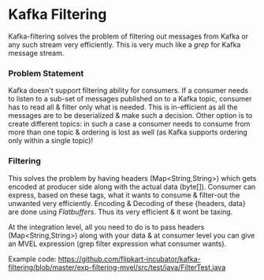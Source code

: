 Kafka Filtering
===========
Kafka-filtering solves the problem of filtering out messages from Kafka or any such stream very efficiently. This is very much like a *grep* for Kafka message stream. 

### Problem Statement
Kafka doesn't support filtering ability for consumers. If a consumer needs to listen to a sub-set of messages published on to a Kafka topic, consumer has to read all & filter only what is needed. This is in-efficient as all the messages are to be deserialized & make such a decision. Other option is to create different topics: in such a case a consumer needs to consume from more than one topic & ordering is lost as well (as Kafka supports ordering only within a single topic)! 

### Filtering
This solves the problem by having headers (Map&lt;String,String&gt;) which gets encoded at producer side along with the actual data (byte[]). Consumer can express, based on these tags, what it wants to consume & filter-out the unwanted very efficiently. Encoding & Decoding of these {headers, data} are done using *Flatbuffers*. Thus its very efficient & it wont be taxing. 

At the integration level, all you need to do is to pass headers (Map&lt;String,String&gt;) along with your data & at consumer level you can give an MVEL expression (grep filter expression what consumer wants).

Example code: 
https://github.com/flipkart-incubator/kafka-filtering/blob/master/exp-filtering-mvel/src/test/java/FilterTest.java

